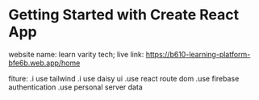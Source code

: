 # Getting Started with Create React App

website name:  learn varity tech;
live link:  https://b610-learning-platform-bfe6b.web.app/home

fiture:
.i use tailwind
.i use daisy ui
.use react route dom
.use firebase authentication
.use personal server data
